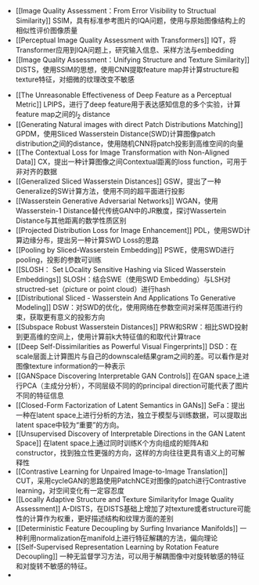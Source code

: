 * [[Image Quality Assessment：From Error Visibility to Structual Similarity]]
	SSIM，具有标准参考图片的IQA问题，使用与原始图像结构上的相似性评价图像质量
* [[Perceptual Image Quality Assessment with Transformers]]
	IQT，将Transformer应用到IQA问题上，研究输入信息、采样方法与embedding
* [[Image Quality Assessment：Unifying Structure and Texture Similarity]]
	DISTS，使用SSIM的思想，使用CNN提取feature map并计算structure和texture特征，对细微的纹理改变不敏感
- [[The Unreasonable Effectiveness of Deep Feature as a Perceptual Metric]]
	LPIPS，进行了deep feature用于表达感知信息的多个实验，计算feature map之间的$l_2$ distance
- [[Generating Natural images with direct Patch Distributions Matching]]
	GPDM，使用Sliced Wasserstein Distance(SWD)计算图像patch distribution之间的distance，使用随机CNN将patch投影到高维空间的向量
- [[The Contextual Loss for Image Transformation with Non-Aligned Data]]
	CX，提出一种计算图像之间Contextual距离的loss function，可用于非对齐的数据
- [[Generalized Sliced Wasserstein Distances]]
	GSW，提出了一种Generalize的SW计算方法，使用不同的超平面进行投影
- [[Wasserstein Generative Adversarial Networks]]
	WGAN，使用Wasserstein-1 Distance替代传统GAN中的JR散度，探讨Wassertein Distance与其他距离的数学性质区别
- [[Projected Distribution Loss for Image Enhancement]]
	PDL，使用SWD计算边缘分布，提出另一种计算SWD Loss的思路
- [[Pooling by Sliced-Wasserstein Embedding]]
	PSWE，使用SWD进行pooling，投影的参数可训练
- [[SLOSH： Set LOcality Sensitive Hashing via Sliced Wasserstein Embeddings]]
	SLOSH：结合SWE（使用SWD Embedding）与LSH对structred-set（picture or point cloud）进行hash
- [[Distributional Sliced - Wasserstein And Applications To Generative Modeling]]
	DSW：对SWD的优化，使用网络在参数空间对采样范围进行约束，获取更有意义的投影方向
- [[Subspace Robust Wasserstein Distances]]
	PRW和SRW：相比SWD投射到更高维的空间上，使用计算前k大特征值的和取代计算trace
- [[Deep Self-Dissimilarities as Powerful Visual Fingerprints]]
	DSD：在scale层面上计算图片与自己的downscale结果gram之间的差。可以看作是对图像texture information的一种表示
- [[GANSpace Discovering Interpretable GAN Controls]]
	在GAN space上进行PCA（主成分分析），不同层级不同的的principal direction可能代表了图片不同的特征信息
- [[Closed-Form Factorization of Latent Semantics in GANs]]
	SeFa：提出一种在latent space上进行分析的方法，独立于模型与训练数据，可以提取出latent space中较为“重要”的方向。
-  [[Unsupervised Discovery of Interpretable Directions in the GAN Latent Space]]
	在latent space上通过同时训练K个方向组成的矩阵A和constructor，找到独立性更强的方向，这样的方向往往更具有语义上的可解释性
- [[Contrastive Learning for Unpaired Image-to-Image Translation]]
	CUT，采用cycleGAN的思路使用PatchNCE对图像的patch进行Contrastive learning，对空间变化有一定容忍度
- [[Locally Adaptive Structure and Texture Similarityfor Image Quality Assessment]]
	A-DISTS，在DISTS基础上增加了对texture或者structure可能性的计算作为权重，更好描述结构和纹理方面的差别
- [[Deterministic Feature Decoupling by Surfing Invariance Manifolds]]
	一种利用normalization在manifold上进行特征解耦的方法，偏向理论
- [[Self-Supervised Representation Learning by Rotation Feature Decoupling]]
	一种无监督学习方法，可以用于解耦图像中对旋转敏感的特征和对旋转不敏感的特征。
- 